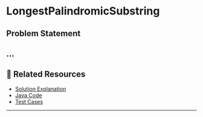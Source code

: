 # LongestPalindromicSubstring

## Problem Statement

...
---

## 🔗 Related Resources

- [Solution Explanation](LongestPalindromicSubstringSolution.md)
- [Java Code](LongestPalindromicSubstring.java)
- [Test Cases](LongestPalindromicSubstringTest.java)

---
